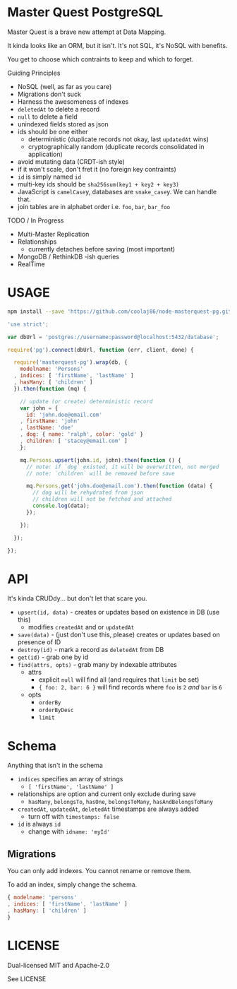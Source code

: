 Master Quest PostgreSQL
============

Master Quest is a brave new attempt at Data Mapping.

It kinda looks like an ORM, but it isn't. It's not SQL, it's NoSQL with benefits.

You get to choose which contraints to keep and which to forget.

Guiding Principles

* NoSQL (well, as far as you care)
* Migrations don't suck
* Harness the awesomeness of indexes
* `deletedAt` to delete a record
* `null` to delete a field
* unindexed fields stored as json
* ids should be one either
  * deterministic (duplicate records not okay, last `updatedAt` wins)
  * cryptographically random (duplicate records consolidated in application)
* avoid mutating data (CRDT-ish style)
* if it won't scale, don't fret it (no foreign key contraints)
* `id` is simply named `id`
* multi-key ids should be `sha256sum(key1 + key2 + key3)`
* JavaScript is `camelCase`y, databases are `snake_case`y. We can handle that.
* join tables are in alphabet order i.e. `foo`, `bar`, `bar_foo`

TODO / In Progress

* Multi-Master Replication
* Relationships
  * currently detaches before saving (most important)
* MongoDB / RethinkDB -ish queries
* RealTime

USAGE
=====

```bash
npm install --save 'https://github.com/coolaj86/node-masterquest-pg.git'
```

```javascript
'use strict';

var dbUrl = 'postgres://username:password@localhost:5432/database';

require('pg').connect(dbUrl, function (err, client, done) {

  require('masterquest-pg').wrap(db, {
    modelname: 'Persons'
  , indices: [ 'firstName', 'lastName' ]
  , hasMany: [ 'children' ]
  }).then(function (mq) {

    // update (or create) deterministic record
    var john = {
      id: 'john.doe@email.com'
    , firstName: 'john'
    , lastName: 'doe'
    , dog: { name: 'ralph', color: 'gold' }
    , children: [ 'stacey@email.com' ]
    };

    mq.Persons.upsert(john.id, john).then(function () {
      // note: if `dog` existed, it will be overwritten, not merged
      // note: `children` will be removed before save

      mq.Persons.get('john.doe@email.com').then(function (data) {
        // dog will be rehydrated from json
        // children will not be fetched and attached
        console.log(data);
      });

    });

  });

});
```

API
===

It's kinda CRUDdy... but don't let that scare you.

* `upsert(id, data)` - creates or updates based on existence in DB (use this)
  * modifies `createdAt` and or `updatedAt`
* `save(data)` - (just don't use this, please) creates or updates based on presence of ID
* `destroy(id)` - mark a record as `deletedAt` from DB
* `get(id)` - grab one by id
* `find(attrs, opts)` - grab many by indexable attributes
  * attrs
    * explicit `null` will find all (and requires that `limit` be set)
    * `{ foo: 2, bar: 6 }` will find records where `foo` is `2` *and* `bar` is `6`
  * opts
    * `orderBy`
    * `orderByDesc`
    * `limit`

Schema
======

Anything that isn't in the schema

* `indices` specifies an array of strings
  * `[ 'firstName', 'lastName' ]`
* relationships are option and current only exclude during save
  * `hasMany`, `belongsTo`, `hasOne`, `belongsToMany`, `hasAndBelongsToMany`
* `createdAt`, `updatedAt`, `deletedAt` timestamps are always added
  * turn off with `timestamps: false`
* `id` is always `id`
  * change with `idname: 'myId'`

Migrations
----------

You can only add indexes. You cannot rename or remove them.

To add an index, simply change the schema.

```javascript
{ modelname: 'persons'
, indices: [ 'firstName', 'lastName' ]
, hasMany: [ 'children' ]
}
```

LICENSE
=======

Dual-licensed MIT and Apache-2.0

See LICENSE
